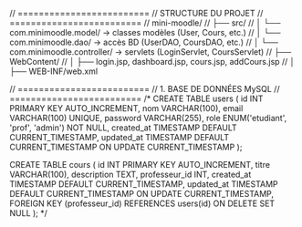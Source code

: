 // =========================
// STRUCTURE DU PROJET
// =========================
// mini-moodle/
// ├── src/
// │   └── com.minimoodle.model/          → classes modèles (User, Cours, etc.)
// │   └── com.minimoodle.dao/            → accès BD (UserDAO, CoursDAO, etc.)
// │   └── com.minimoodle.controller/     → servlets (LoginServlet, CoursServlet)
// ├── WebContent/
// │   ├── login.jsp, dashboard.jsp, cours.jsp, addCours.jsp
// │   ├── WEB-INF/web.xml

// =========================
// 1. BASE DE DONNÉES MySQL
// =========================
/*
CREATE TABLE users (
  id INT PRIMARY KEY AUTO_INCREMENT,
  nom VARCHAR(100),
  email VARCHAR(100) UNIQUE,
  password VARCHAR(255),
  role ENUM('etudiant', 'prof', 'admin') NOT NULL,
  created_at TIMESTAMP DEFAULT CURRENT_TIMESTAMP,
  updated_at TIMESTAMP DEFAULT CURRENT_TIMESTAMP ON UPDATE CURRENT_TIMESTAMP
);

CREATE TABLE cours (
  id INT PRIMARY KEY AUTO_INCREMENT,
  titre VARCHAR(100),
  description TEXT,
  professeur_id INT,
  created_at TIMESTAMP DEFAULT CURRENT_TIMESTAMP,
  updated_at TIMESTAMP DEFAULT CURRENT_TIMESTAMP ON UPDATE CURRENT_TIMESTAMP,
  FOREIGN KEY (professeur_id) REFERENCES users(id) ON DELETE SET NULL
);
*/
